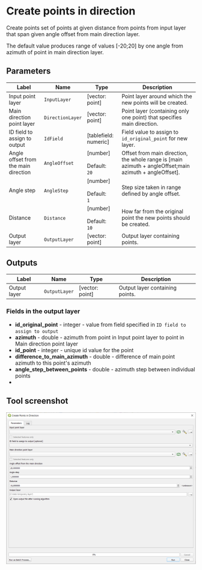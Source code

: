 # Create points in direction

Create points set of points at given distance from points from input layer that span given angle offset from main direction layer.

The default value produces range of values [-20;20] by one angle from azimuth of point in main direction layer.

## Parameters

| Label                                | Name             | Type                                    | Description                                                                                             |
| ------------------------------------ | ---------------- | --------------------------------------- | ------------------------------------------------------------------------------------------------------- |
| Input point layer                    | `InputLayer`     | [vector: point]                         | Point layer around which the new points will be created.                                                |
| Main direction point layer           | `DirectionLayer` | [vector: point]                         | Point layer (containing only one point) that specifies main direction.                                  |
| ID field to assign to output         | `IdField`        | [tablefield: numeric]                   | Field value to assign to `id_original_point` for new layer.                                             |
| Angle offset from the main direction | `AngleOffset`    | [number] <br/><br/> Default: <br/> `20` | Offset from main direction, the whole range is [main azimuth + angleOffset;main azimuth + angleOffset]. |
| Angle step                           | `AngleStep`      | [number] <br/><br/> Default: <br/> `1`  | Step size taken in range defined by angle offset.                                                       |
| Distance                             | `Distance`       | [number] <br/><br/> Default: <br/> `10` | How far from the original point the new points should be created.                                       |
| Output layer                         | `OutputLayer`    | [vector: point]                         | Output layer containing points.                                                                         |

## Outputs

| Label        | Name          | Type            | Description                     |
| ------------ | ------------- | --------------- | ------------------------------- |
| Output layer | `OutputLayer` | [vector: point] | Output layer containing points. |

### Fields in the output layer

* __id_original_point__ - integer - value from field specified in `ID field to assign to output`
* __azimuth__ - double - azimuth from point in Input point layer to point in Main direction point layer
* __id_point__ - integer - unique id value for the point
* __difference_to_main_azimuth__ - double - difference of main point azimuth to this point's azimuth
* __angle_step_between_points__ - double - azimuth step between individual points
* 
## Tool screenshot

![Create points in direction](../../images/tool_points_in_direction.png)
	